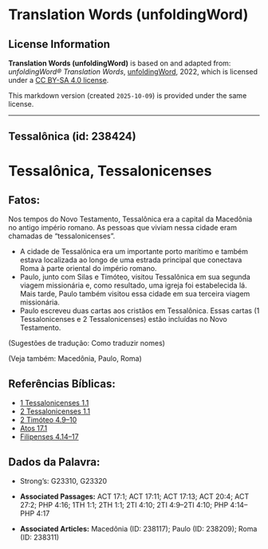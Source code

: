# Translation Words (unfoldingWord)

## License Information

**Translation Words (unfoldingWord)** is based on and adapted from: _unfoldingWord® Translation Words_, [unfoldingWord](https://unfoldingword.org/utw), 2022, which is licensed under a [CC BY-SA 4.0 license](https://creativecommons.org/licenses/by-sa/4.0/legalcode.en).

This markdown version (created `2025-10-09`) is provided under the same license.



--------------------------------

## Tessalônica (id: 238424)

Tessalônica, Tessalonicenses
============================

Fatos:
------

Nos tempos do Novo Testamento, Tessalônica era a capital da Macedônia no antigo império romano. As pessoas que viviam nessa cidade eram chamadas de “tessalonicenses”.

* A cidade de Tessalônica era um importante porto marítimo e também estava localizada ao longo de uma estrada principal que conectava Roma à parte oriental do império romano.
* Paulo, junto com Silas e Timóteo, visitou Tessalônica em sua segunda viagem missionária e, como resultado, uma igreja foi estabelecida lá. Mais tarde, Paulo também visitou essa cidade em sua terceira viagem missionária.
* Paulo escreveu duas cartas aos cristãos em Tessalônica. Essas cartas (1 Tessalonicenses e 2 Tessalonicenses) estão incluídas no Novo Testamento.

(Sugestões de tradução: Como traduzir nomes)

(Veja também: Macedônia, Paulo, Roma)

Referências Bíblicas:
---------------------

* [1 Tessalonicenses 1\.1](https://ref.ly/1Thess1:1)
* [2 Tessalonicenses 1\.1](https://ref.ly/2Thess1:1)
* [2 Timóteo 4\.9–10](https://ref.ly/2Tim4:9-2Tim4:10)
* [Atos 17\.1](https://ref.ly/Acts17:1)
* [Filipenses 4\.14–17](https://ref.ly/Phil4:14-Phil4:17)

Dados da Palavra:
-----------------

* Strong’s: G23310, G23320

* **Associated Passages:** ACT 17:1; ACT 17:11; ACT 17:13; ACT 20:4; ACT 27:2; PHP 4:16; 1TH 1:1; 2TH 1:1; 2TI 4:10; 2TI 4:9–2TI 4:10; PHP 4:14–PHP 4:17
* **Associated Articles:** Macedônia (ID: 238117); Paulo (ID: 238209); Roma (ID: 238311)

